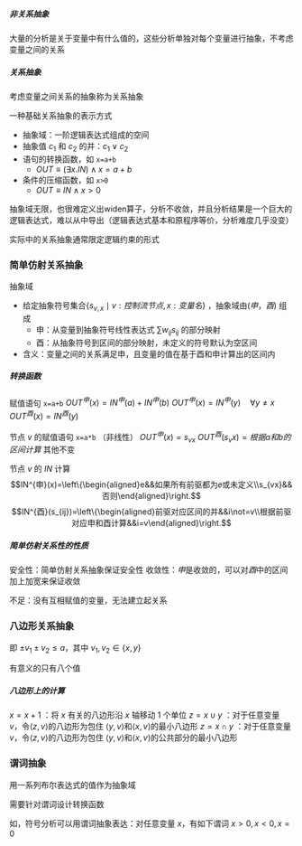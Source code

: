 ##### 非关系抽象
大量的分析是关于变量中有什么值的，这些分析单独对每个变量进行抽象，不考虑变量之间的关系

##### 关系抽象
考虑变量之间关系的抽象称为关系抽象

一种基础关系抽象的表示方式
- 抽象域：一阶逻辑表达式组成的空间
- 抽象值 $c_1$ 和 $c_2$ 的并：$c_1\vee c_2$ 
- 语句的转换函数，如 `x=a+b`
	- $OUT\equiv(\exists x.IN)\wedge x=a+b$
- 条件的压缩函数，如 `x>0`
	- $OUT\equiv IN \wedge x>0$

抽象域无限，也很难定义出widen算子，分析不收敛，并且分析结果是一个巨大的逻辑表达式，难以从中导出（逻辑表达式基本和原程序等价，分析难度几乎没变）

实际中的关系抽象通常限定逻辑约束的形式

### 简单仿射关系抽象
抽象域
- 给定抽象符号集合$\{s_{v,x}\mid v:控制流节点,x:变量名\}$ ，抽象域由$(申，酉)$ 组成
	- 申：从变量到抽象符号线性表达式 $\sum w_{ij}s_{ij}$ 的部分映射
	- 酉：从抽象符号到区间的部分映射，未定义的符号默认为空区间
- 含义：变量之间的关系满足申，且变量的值在基于酉和申计算出的区间内

##### 转换函数

赋值语句 `x=a+b`
$OUT^{申}(x)=IN^{申}(a)+IN^{申}(b)$
$OUT^{申}(x)=IN^{申}(y)\quad \forall y\not=x$
$OUT^{酉}(x)=IN^{酉}(y)$

节点 $v$ 的赋值语句 `x=a*b` （非线性）
$OUT^{申}(x)=s_{vx}$
$OUT^{酉}(s_vx)=根据a和b的区间计算$
其他不变

节点 $v$ 的 $IN$ 计算
$$IN^{申}(x)=\left\{\begin{aligned}e&&如果所有前驱都为𝑒或未定义\\s_{vx}&&否则\end{aligned}\right.$$$$IN^{酉}(s_{ij})=\left\{\begin{aligned}前驱对应区间的并&&i\not=v\\根据前驱对应申和酉计算&&i=v\end{aligned}\right.$$
##### 简单仿射关系性的性质
安全性：简单仿射关系抽象保证安全性
收敛性：$申$是收敛的，可以对$酉$中的区间加上加宽来保证收敛

不足：没有互相赋值的变量，无法建立起关系


### 八边形关系抽象

即 $\pm v_1\pm v_2\leqslant a$，其中 $v_1,v_2\in\{x,y\}$ 

有意义的只有八个值

##### 八边形上的计算
$x=x+1$ ：将 $x$ 有关的八边形沿 $x$ 轴移动 $1$ 个单位
$z=x\cup y$ ：对于任意变量 $v$，令$\langle z,v \rangle$的八边形为包住 $\langle y,v \rangle$和$\langle x,v \rangle$的最小八边形
$z=x\cap y$ ：对于任意变量 $v$，令$\langle z,v \rangle$的八边形为包住 $\langle y,v \rangle$和$\langle x,v \rangle$的公共部分的最小八边形

### 谓词抽象
用一系列布尔表达式的值作为抽象域

需要针对谓词设计转换函数

如，符号分析可以用谓词抽象表达：对任意变量 $x$，有如下谓词 $x>0,x<0,x=0$

